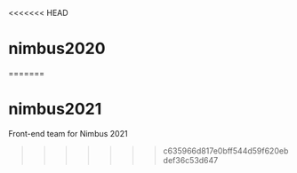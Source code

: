 <<<<<<< HEAD
# nimbus2020
=======
# nimbus2021
Front-end team for Nimbus 2021
>>>>>>> c635966d817e0bff544d59f620ebdef36c53d647
